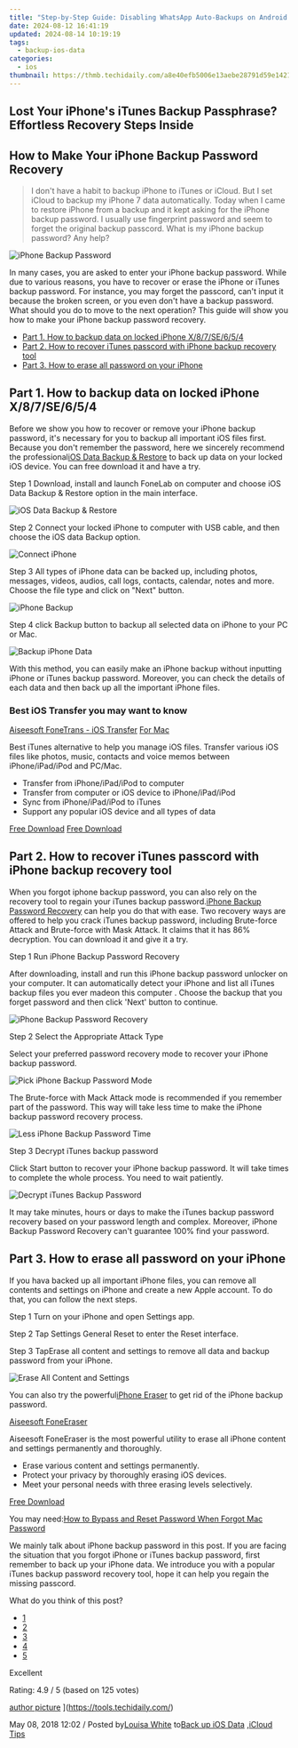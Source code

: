 ```yaml
---
title: "Step-by-Step Guide: Disabling WhatsApp Auto-Backups on Android & iOS Devices"
date: 2024-08-12 16:41:19
updated: 2024-08-14 10:19:19
tags:
  - backup-ios-data
categories:
  - ios
thumbnail: https://thmb.techidaily.com/a8e40efb5006e13aebe28791d59e1421fc71b918bf8b721d0c966b909b393e53.png
---
```


## Lost Your iPhone's iTunes Backup Passphrase? Effortless Recovery Steps Inside

## How to Make Your iPhone Backup Password Recovery

> I don't have a habit to backup iPhone to iTunes or iCloud. But I set iCloud to backup my iPhone 7 data automatically. Today when I came to restore iPhone from a backup and it kept asking for the iPhone backup password. I usually use fingerprint password and seem to forget the original backup passcord. What is my iPhone backup password? Any help?

![iPhone Backup Password](https://www.aiseesoft.com/images/iphone-backup-password/iphone-backup-password.jpg)

 In many cases, you are asked to enter your iPhone backup password. While due to various reasons, you have to recover or erase the iPhone or iTunes backup password. For instance, you may forget the passcord, can't input it because the broken screen, or you even don't have a backup password. What should you do to move to the next operation? This guide will show you how to make your iPhone backup password recovery.

* [Part 1. How to backup data on locked iPhone X/8/7/SE/6/5/4](https://tools.techidaily.com/)
* [Part 2. How to recover iTunes passcord with iPhone backup recovery tool](https://tools.techidaily.com/)
* [Part 3. How to erase all password on your iPhone](https://tools.techidaily.com/)

## Part 1\. How to backup data on locked iPhone X/8/7/SE/6/5/4

 Before we show you how to recover or remove your iPhone backup password, it's necessary for you to backup all important iOS files first. Because you don't remember the password, here we sincerely recommend the professional[iOS Data Backup & Restore](https://tools.techidaily.com/aiseesoft/ios-data-backup-and-restore/) to back up data on your locked iOS device. You can free download it and have a try.

[](https://secure.2checkout.com/order/cart.php?PRODS=4644627&QTY=1&AFFILIATE=108875) [](https://secure.2checkout.com/order/cart.php?PRODS=4659467&QTY=1&AFFILIATE=108875)

Step 1 Download, install and launch FoneLab on computer and choose iOS Data Backup & Restore option in the main interface.

![iOS Data Backup & Restore](https://www.aiseesoft.com/images/ios-data-backup-and-restore/fonelab-main-interface.jpg)

Step 2 Connect your locked iPhone to computer with USB cable, and then choose the iOS data Backup option.

![Connect iPhone](https://www.aiseesoft.com/images/ios-data-backup-and-restore/ios-data-backup-restore-main-interface.jpg)

Step 3 All types of iPhone data can be backed up, including photos, messages, videos, audios, call logs, contacts, calendar, notes and more. Choose the file type and click on "Next" button.

![iPhone Backup](https://www.aiseesoft.com/images/ios-data-backup-and-restore/select-file-type.jpg)

Step 4 click Backup button to backup all selected data on iPhone to your PC or Mac.

![Backup iPhone Data](https://www.aiseesoft.com/images/ios-data-backup-and-restore/backup-completed.jpg)

 With this method, you can easily make an iPhone backup without inputting iPhone or iTunes backup password. Moreover, you can check the details of each data and then back up all the important iPhone files.

### Best iOS Transfer you may want to know

[Aiseesoft FoneTrans - iOS Transfer](https://tools.techidaily.com/aiseesoft/ios-transfer/) [For Mac](https://tools.techidaily.com/aiseesoft/ios-transfer/)

 Best iTunes alternative to help you manage iOS files. Transfer various iOS files like photos, music, contacts and voice memos between iPhone/iPad/iPod and PC/Mac.

* Transfer from iPhone/iPad/iPod to computer
* Transfer from computer or iOS device to iPhone/iPad/iPod
* Sync from iPhone/iPad/iPod to iTunes
* Support any popular iOS device and all types of data

[Free Download](https://secure.2checkout.com/order/cart.php?PRODS=4626213&QTY=1&AFFILIATE=108875) [Free Download](https://secure.2checkout.com/order/cart.php?PRODS=4630131&QTY=1&AFFILIATE=108875)

## Part 2\. How to recover iTunes passcord with iPhone backup recovery tool

 When you forgot iphone backup password, you can also rely on the recovery tool to regain your iTunes backup password.[iPhone Backup Password Recovery](https://www.iseepassword.com/itunes-password-recovery.html) can help you do that with ease. Two recovery ways are offered to help you crack iTunes backup password, including Brute-force Attack and Brute-force with Mask Attack. It claims that it has 86% decryption. You can download it and give it a try.

Step 1 Run iPhone Backup Password Recovery

 After downloading, install and run this iPhone backup password unlocker on your computer. It can automatically detect your iPhone and list all iTunes backup files you ever madeon this computer . Choose the backup that you forget password and then click 'Next' button to continue.

![iPhone Backup Password Recovery](https://www.aiseesoft.com/images/iphone-backup-password/pick-backup-files.jpg)

Step 2 Select the Appropriate Attack Type

 Select your preferred password recovery mode to recover your iPhone backup password.

![Pick iPhone Backup Password Mode](https://www.aiseesoft.com/images/iphone-backup-password/select-attack-type.jpg)

 The Brute-force with Mack Attack mode is recommended if you remember part of the password. This way will take less time to make the iPhone backup password recovery process.

![Less iPhone Backup Password Time](https://www.aiseesoft.com/images/iphone-backup-password/itunes-backup-password-recovery.jpg)

Step 3 Decrypt iTunes backup password

 Click Start button to recover your iPhone backup password. It will take times to complete the whole process. You need to wait patiently.

![Decrypt iTunes Backup Password](https://www.aiseesoft.com/images/iphone-backup-password/recover-iphone-backup-password.jpg)

 It may take minutes, hours or days to make the iTunes backup password recovery based on your password length and complex. Moreover, iPhone Backup Password Recovery can't guarantee 100% find your password.

## Part 3\. How to erase all password on your iPhone

 If you hava backed up all important iPhone files, you can remove all contents and settings on iPhone and create a new Apple account. To do that, you can follow the next steps.

Step 1 Turn on your iPhone and open Settings app.

Step 2 Tap Settings General Reset to enter the Reset interface.

Step 3 TapErase all content and settings to remove all data and backup password from your iPhone.

![Erase All Content and Settings](https://www.aiseesoft.com/images/iphone-data-recovery/erase-all-settings.jpg)

 You can also try the powerful[iPhone Eraser](https://tools.techidaily.com/aiseesoft/fone-eraser/) to get rid of the iPhone backup password.

[Aiseesoft FoneEraser](https://tools.techidaily.com/aiseesoft/fone-eraser/)

 Aiseesoft FoneEraser is the most powerful utility to erase all iPhone content and settings permanently and thoroughly.

* Erase various content and settings permanently.
* Protect your privacy by thoroughly erasing iOS devices.
* Meet your personal needs with three erasing levels selectively.

[Free Download](https://secure.2checkout.com/order/checkout.php?PRODS=4645623&QTY=1&AFFILIATE=108875&CART=1)

 You may need:[How to Bypass and Reset Password When Forgot Mac Password](https://tools.techidaily.com/)

 We mainly talk about iPhone backup password in this post. If you are facing the situation that you forgot iPhone or iTunes backup password, first remember to back up your iPhone data. We introduce you with a popular iTunes backup password recovery tool, hope it can help you regain the missing passcord.

What do you think of this post?

* [1](https://tools.techidaily.com/)
* [2](https://tools.techidaily.com/)
* [3](https://tools.techidaily.com/)
* [4](https://tools.techidaily.com/)
* [5](https://tools.techidaily.com/)

Excellent

Rating: 4.9 / 5 (based on 125 votes)

[author picture](https://www.aiseesoft.com/images/author/louisa.png) ](https://tools.techidaily.com/)

 May 08, 2018 12:02 / Posted by[Louisa White](https://tools.techidaily.com/) to[Back up iOS Data](https://tools.techidaily.com/) ,[iCloud Tips](https://tools.techidaily.com/)

<ins class="adsbygoogle"
     style="display:block"
     data-ad-format="autorelaxed"
     data-ad-client="ca-pub-7571918770474297"
     data-ad-slot="1223367746"></ins>



<ins class="adsbygoogle"
     style="display:block"
     data-ad-client="ca-pub-7571918770474297"
     data-ad-slot="8358498916"
     data-ad-format="auto"
     data-full-width-responsive="true"></ins>
